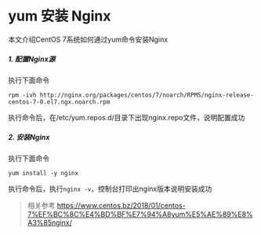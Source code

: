 # yum 安装 Nginx

本文介绍CentOS 7系统如何通过yum命令安装Nginx

##### 1. 配置Nginx源

执行下面命令

```log
rpm -ivh http://nginx.org/packages/centos/7/noarch/RPMS/nginx-release-centos-7-0.el7.ngx.noarch.rpm
```

执行命令后，在/etc/yum.repos.d/目录下出现nginx.repo文件，说明配置成功

##### 2. 安装Nginx

执行下面命令

```log
yum install -y nginx
```

执行命令后，执行`nginx -v`，控制台打印出nginx版本说明安装成功

> 相关参考
> https://www.centos.bz/2018/01/centos-7%EF%BC%8C%E4%BD%BF%E7%94%A8yum%E5%AE%89%E8%A3%85nginx/


